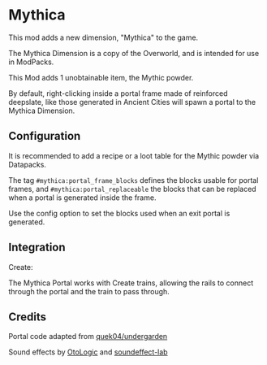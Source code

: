 
# Mythica

This mod adds a new dimension, "Mythica" to the game.

The Mythica Dimension is a copy of the Overworld, and is intended for use in ModPacks.

This Mod adds 1 unobtainable item, the Mythic powder.

By default, right-clicking inside a portal frame made of reinforced deepslate, like those generated in Ancient Cities will spawn a portal to the Mythica Dimension.

## Configuration
It is recommended to add a recipe or a loot table for the Mythic powder via Datapacks.

The tag `#mythica:portal_frame_blocks` defines the blocks usable for portal frames,
and `#mythica:portal_replaceable` the blocks that can be replaced when a portal is generated inside the frame.

Use the config option to set the blocks used when an exit portal is generated. 

## Integration
Create:

The Mythica Portal works with Create trains, allowing the rails to connect through the portal and the train to pass through.

## Credits
Portal code adapted from [quek04/undergarden](https://github.com/quek04/undergarden)

Sound effects by [OtoLogic](https://otologic.jp/) and [soundeffect-lab](https://soundeffect-lab.info/)
